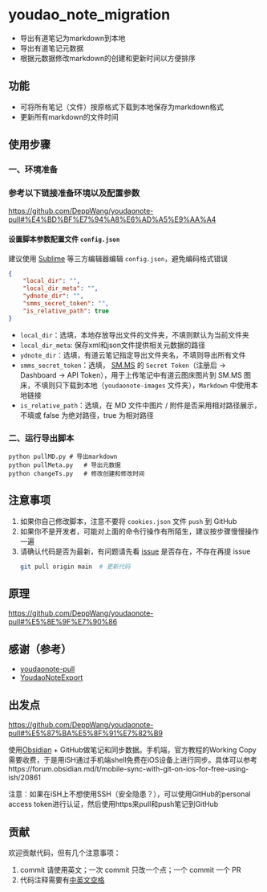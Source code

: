 # youdao_note_migration

- 导出有道笔记为markdown到本地
- 导出有道笔记元数据
- 根据元数据修改markdown的创建和更新时间以方便排序

## 功能

- 可将所有笔记（文件）按原格式下载到本地保存为markdown格式
- 更新所有markdown的文件时间

## 使用步骤

### 一、环境准备
### 参考以下链接准备环境以及配置参数
https://github.com/DeppWang/youdaonote-pull#%E4%BD%BF%E7%94%A8%E6%AD%A5%E9%AA%A4

#### 设置脚本参数配置文件 `config.json`

建议使用 [Sublime](https://www.sublimetext.com/3) 等三方编辑器编辑 `config.json`，避免编码格式错误

```json
{
    "local_dir": "",
    "local_dir_meta": "",
    "ydnote_dir": "",
    "smms_secret_token": "",
    "is_relative_path": true
}
```

* `local_dir`：选填，本地存放导出文件的文件夹，不填则默认为当前文件夹
* `local_dir_meta`: 保存xml和json文件提供相关元数据的路径
* `ydnote_dir`：选填，有道云笔记指定导出文件夹名，不填则导出所有文件
* `smms_secret_token`：选填， [SM.MS](https://sm.ms) 的 `Secret Token`（注册后 -> Dashboard -> API Token），用于上传笔记中有道云图床图片到 SM.MS 图床，不填则只下载到本地（`youdaonote-images` 文件夹），`Markdown` 中使用本地链接
* `is_relative_path`：选填，在 MD 文件中图片 / 附件是否采用相对路径展示，不填或 false 为绝对路径，true 为相对路径    


###  二、运行导出脚本

```shell
python pullMD.py # 导出markdown
python pullMeta.py   # 导出元数据
python changeTs.py   # 修改创建和修改时间
```

## 注意事项

1. 如果你自己修改脚本，注意不要将 `cookies.json` 文件 `push` 到 GitHub
2. 如果你不是开发者，可能对上面的命令行操作有所陌生，建议按步骤慢慢操作一遍
3. 请确认代码是否为最新，有问题请先看 [issue](https://github.com/DeppWang/youdaonote-pull/issues?q=is%3Aissue+is%3Aclosed) 是否存在，不存在再提 issue
   ```bash
   git pull origin main  # 更新代码
   ```

## 原理

https://github.com/DeppWang/youdaonote-pull#%E5%8E%9F%E7%90%86

## 感谢（参考）

- [youdaonote-pull](https://github.com/DeppWang/youdaonote-pull)
- [YoudaoNoteExport](https://github.com/wesley2012/YoudaoNoteExport)

## 出发点 

https://github.com/DeppWang/youdaonote-pull#%E5%87%BA%E5%8F%91%E7%82%B9

使用[Obsidian](https://obsidian.md/) + GitHub做笔记和同步数据。手机端，官方教程的Working Copy需要收费，于是用iSH通过手机端shell免费在iOS设备上进行同步。具体可以参考https://forum.obsidian.md/t/mobile-sync-with-git-on-ios-for-free-using-ish/20861

注意：如果在iSH上不想使用SSH（安全隐患？），可以使用GitHub的personal access token进行认证，然后使用https来pull和push笔记到GitHub

## 贡献

欢迎贡献代码，但有几个注意事项：

1. commit 请使用英文；一次 commit 只改一个点；一个 commit 一个 PR
2. 代码注释需要有[中英文空格](https://github.com/sparanoid/chinese-copywriting-guidelines)


